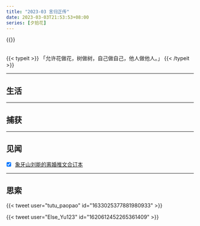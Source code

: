 ```yaml
---
title: "2023-03 言归正传"
date: 2023-03-03T21:53:53+08:00
series: [夕拾花]
---
```


{{<music auto="https://music.163.com/song?id=17939827" mutex=false >}}

<br />
{{< typeit >}}
「允许花做花，树做树，自己做自己，他人做他人。」
{{< /typeit >}}

---

## 生活

---

## 捕获

---

## 见闻

- [x] [象牙山刘能的离婚推文合订本](https://disksing.com/story/divorce/)

---

## 思索

{{< tweet user="tutu_paopao" id="1633025377881980933" >}}

{{< tweet user="Else_Yu123" id="1620612452265361409" >}}
